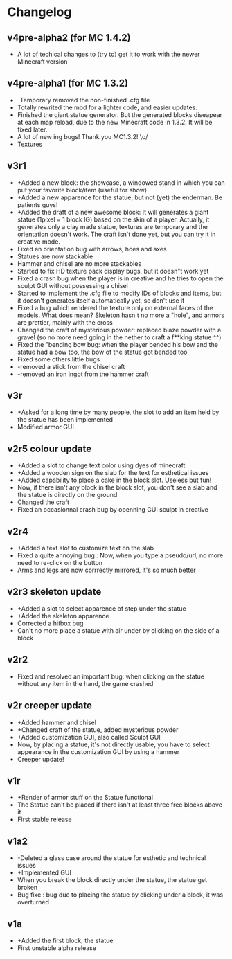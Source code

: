 # Changelog

## v4pre-alpha2 (for MC 1.4.2)

* A lot of techical changes to (try to) get it to work with the newer Minecraft version

## v4pre-alpha1 (for MC 1.3.2)

* -Temporary removed the non-finished .cfg file
* Totally rewrited the mod for a lighter code, and easier updates.
* Finished the giant statue generator. But the generated blocks diseapear at each map reload, due to the new Minecraft code in 1.3.2. It will be fixed later.
* A lot of new ­ing bugs! Thank you MC1.3.2! \o/
* Textures

## v3r1

* +Added a new block: the showcase, a windowed stand in which you can put your favorite block/item (useful for show)
* +Added a new apparence for the statue, but not (yet) the enderman. Be patients guys!
* +Added the draft of a new awesome block: It will generates a giant statue (1pixel = 1 block IG) based on the skin of a player. Actually, it generates only a clay made statue, textures are temporary and the orientation doesn't work. The craft isn't done yet, but you can try it in creative mode.
* Fixed an orientation bug with arrows, hoes and axes
* Statues are now stackable
* Hammer and chisel are no more stackables
* Started to fix HD texture pack display bugs, but it doesn"t work yet
* Fixed a crash bug when the player is in creative and he tries to open the sculpt GUI without possessing a chisel
* Started to implement the .cfg file to modify IDs of blocks and items, but it doesn't generates itself automatically yet, so don't use it
* Fixed a bug which rendered the texture only on external faces of the models. What does mean? Skeleton hasn't no more a "hole", and armors are prettier, mainly with the cross
* Changed the craft of mysterious powder: replaced blaze powder with a gravel (so no more need going in the nether to craft a f\*\*king statue ^^)
* Fixed the "bending bow bug: when the player bended his bow and the statue had a bow too, the bow of the statue got bended too
* Fixed some others little bugs
* -removed a stick from the chisel craft
* -removed an iron ingot from the hammer craft

## v3r

* +Asked for a long time by many people, the slot to add an item held by the statue has been implemented
* Modified armor GUI

## v2r5 colour update

* +Added a slot to change text color using dyes of minecraft
* +Added a wooden sign on the slab for the text for esthetical issues
* +Added capability to place a cake in the block slot. Useless but fun!
* Now, if there isn't any block in the block slot, you don't see a slab and the statue is directly on the ground
* Changed the craft
* Fixed an occasionnal crash bug by openning GUI sculpt in creative

## v2r4

* +Added a text slot to customize text on the slab
* Fixed a quite annoying bug : Now, when you type a pseudo/url, no more need to re-click on the button
* Arms and legs are now corrrectly mirrored, it's so much better

## v2r3 skeleton update

* +Added a slot to select apparence of step under the statue
* +Added the skeleton apparence
* Corrected a hitbox bug
* Can't no more place a statue with air under by clicking on the side of a block

## v2r2

* Fixed and resolved an important bug: when clicking on the statue without any item in the hand, the game crashed

## v2r creeper update

* +Added hammer and chisel
* +Changed craft of the statue, added mysterious powder
* +Added customization GUI, also called Sculpt GUI
* Now, by placing a statue, it's not directly usable, you have to select appearance in the customization GUI by using a hammer
* Creeper update!

## v1r

* +Render of armor stuff on the Statue functional
* The Statue can't be placed if there isn't at least three free blocks above it
* First stable release

## v1a2

* -Deleted a glass case around the statue for esthetic and technical issues
* +Implemented GUI
* When you break the block directly under the statue, the statue get broken
* Bug fixe : bug due to placing the statue by clicking under a block, it was overturned

## v1a

* +Added the first block, the statue
* First unstable alpha release
